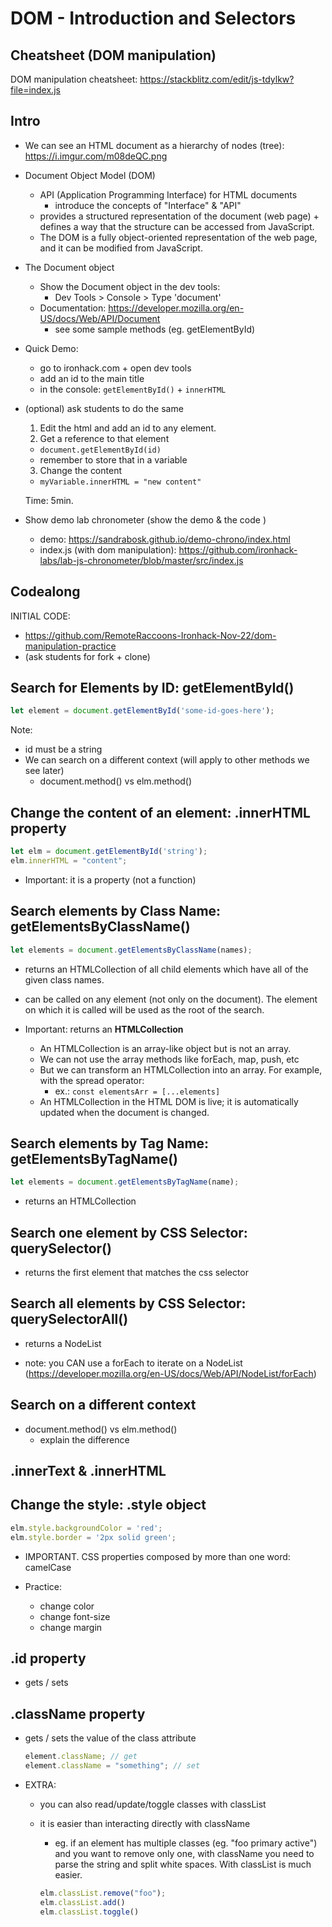 
# DOM - Introduction and Selectors






<!--- 

Status: in progress


NOTES: 

- i've changed the order of some concepts compared to students portal (first ways to select elements, then properties)

- IMPORTANT: this lesson and the next one feels a bit overwhelming for students (too many properties & methods but too little time to practice with them)


TO-DO:
- simplify: remove all concepts that are not used in the lab
- create self-guided lab/exercise


Suggested approach:
- intro basic concepts (getElementById(), innerHTML, style property)
- provide the students a cheatsheet or table with the main properties & methods that we see (or refer them to the students portal).
- IMPORTANT: explain the differences with HTML collection / nodelist
- pass them a challenge to solve (html doccument & some challenges to complete) [or do a codealong with those challenges]



Note:
- link these concepts to today's lab
- Ironhack Cart Image: https://camo.githubusercontent.com/a8f2f706271dab8fc87fe27077a7fdb0561b7e2573ff684273c42a9ff34c4a2a/68747470733a2f2f692e696d6775722e636f6d2f4a38617365726d2e706e67



INITIAL CODE: https://github.com/RemoteRaccoons-Ironhack-Nov-22/dom-manipulation-practice


--->





## Cheatsheet (DOM manipulation)


DOM manipulation cheatsheet: 
https://stackblitz.com/edit/js-tdylkw?file=index.js






## Intro

- We can see an HTML document as a hierarchy of nodes (tree): https://i.imgur.com/m08deQC.png

- Document Object Model (DOM)
  - API (Application Programming Interface) for HTML documents
    - introduce the concepts of "Interface" & "API"
  - provides a structured representation of the document (web page) + defines a way that the structure can be accessed from JavaScript. 
  - The DOM is a fully object-oriented representation of the web page, and it can be modified from JavaScript.


- The Document object
  - Show the Document object in the dev tools:
    - Dev Tools > Console > Type 'document'
  - Documentation: https://developer.mozilla.org/en-US/docs/Web/API/Document
    - see some sample methods (eg. getElementById)


- Quick Demo:
  - go to ironhack.com + open dev tools 
  - add an id to the main title
  - in the console: `getElementById()` + `innerHTML`


- (optional) ask students to do the same

  1. Edit the html and add an id to any element.
    <!-- - important: in the elements panel (chrome), click out so that the changes are not lost -->
  2. Get a reference to that element
    - `document.getElementById(id)`
    - remember to store that in a variable
  3. Change the content
    - `myVariable.innerHTML = "new content"`

  Time: 5min.


- Show demo lab chronometer (show the demo & the code )
  - demo: https://sandrabosk.github.io/demo-chrono/index.html
  - index.js (with dom manipulation): https://github.com/ironhack-labs/lab-js-chronometer/blob/master/src/index.js



## Codealong


INITIAL CODE: 
- https://github.com/RemoteRaccoons-Ironhack-Nov-22/dom-manipulation-practice
- (ask students for fork + clone)



## Search for Elements by ID: getElementById()

```js
let element = document.getElementById('some-id-goes-here');
```

Note:
- id must be a string
- We can search on a different context (will apply to other methods we see later)
  - document.method() vs elm.method()


## Change the content of an element: .innerHTML property


```js
let elm = document.getElementById('string'); 
elm.innerHTML = "content";
```

- Important: it is a property (not a function)



## Search elements by Class Name: getElementsByClassName()

```js
let elements = document.getElementsByClassName(names);
```

- returns an HTMLCollection of all child elements which have all of the given class names.

- can be called on any element (not only on the document). The element on which it is called will be used as the root of the search.

- Important: returns an **HTMLCollection**
  - An HTMLCollection is an array-like object but is not an array.
  - We can not use the array methods like forEach, map, push, etc
  - But we can transform an HTMLCollection into an array. For example, with the spread operator:
      - ex.: ` const elementsArr = [...elements] `
  - An HTMLCollection in the HTML DOM is live; it is automatically updated when the document is changed.



## Search elements by Tag Name: getElementsByTagName()

```js
let elements = document.getElementsByTagName(name);
```

-  returns an HTMLCollection


##  Search one element by CSS Selector: querySelector()

- returns the first element that matches the css selector


## Search all elements by CSS Selector: querySelectorAll()

- returns a NodeList

- note: you CAN use a forEach to iterate on a NodeList
  (https://developer.mozilla.org/en-US/docs/Web/API/NodeList/forEach)




## Search on a different context

- document.method() vs elm.method()
  - explain the difference







## .innerText & .innerHTML


## Change the style: .style object

```js
elm.style.backgroundColor = 'red';
elm.style.border = '2px solid green';
```

- IMPORTANT. CSS properties composed by more than one word: camelCase

- Practice:
  - change color
  - change font-size
  - change margin




## .id property

- gets / sets 




## .className property

- gets / sets the value of the class attribute

  ```js
  element.className; // get
  element.className = "something"; // set
  ```



- EXTRA:
  - you can also read/update/toggle classes with classList
  - it is easier than interacting directly with className
    - eg. if an element has multiple classes (eg. "foo primary active") and you want to remove only one, with className you need to parse the string and split white spaces. With classList is much easier.

    ```js
    elm.classList.remove("foo");
    elm.classList.add()
    elm.classList.toggle()
    ```


